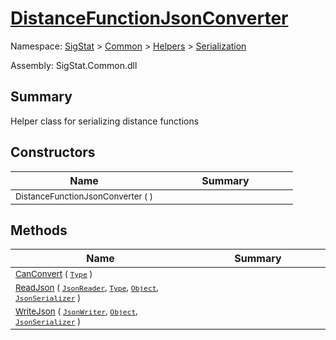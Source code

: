 # [DistanceFunctionJsonConverter](./DistanceFunctionJsonConverter.md)

Namespace: [SigStat]() > [Common](./../../README.md) > [Helpers](./../README.md) > [Serialization](./README.md)

Assembly: SigStat.Common.dll

## Summary
Helper class for serializing distance functions

## Constructors

| Name | Summary | 
| --- | --- | 
| <sub>DistanceFunctionJsonConverter (  )</sub><div style="width: 200px">| <sub></sub><div style="width: 200px">| <br>


## Methods

| Name | Summary | 
| --- | --- | 
| <sub>[CanConvert](./Methods/DistanceFunctionJsonConverter-100664042.md) ( [`Type`](https://docs.microsoft.com/en-us/dotnet/api/System.Type) )</sub><div style="width: 200px">| <sub></sub><div style="width: 200px">| <br>
| <sub>[ReadJson](./Methods/DistanceFunctionJsonConverter-100664043.md) ( [`JsonReader`](./DistanceFunctionJsonConverter.md), [`Type`](https://docs.microsoft.com/en-us/dotnet/api/System.Type), [`Object`](https://docs.microsoft.com/en-us/dotnet/api/System.Object), [`JsonSerializer`](./DistanceFunctionJsonConverter.md) )</sub><div style="width: 200px">| <sub></sub><div style="width: 200px">| <br>
| <sub>[WriteJson](./Methods/DistanceFunctionJsonConverter-100664044.md) ( [`JsonWriter`](./DistanceFunctionJsonConverter.md), [`Object`](https://docs.microsoft.com/en-us/dotnet/api/System.Object), [`JsonSerializer`](./DistanceFunctionJsonConverter.md) )</sub><div style="width: 200px">| <sub></sub><div style="width: 200px">| <br>


